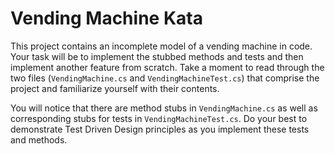 # Vending Machine Kata
This project contains an incomplete model of a vending machine in code. Your task will be to implement the stubbed methods and tests and then implement another feature from scratch. Take a moment to read through the two files (`VendingMachine.cs` and `VendingMachineTest.cs`) that comprise the project and familiarize yourself with their contents.

You will notice that there are method stubs in `VendingMachine.cs` as well as corresponding stubs for tests in `VendingMachineTest.cs`. Do your best to demonstrate Test Driven Design principles as you implement these tests and methods.
